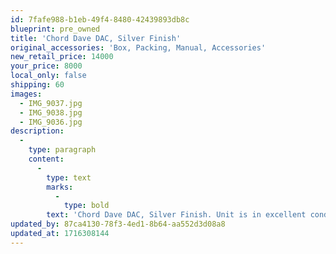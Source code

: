 ```yaml
---
id: 7fafe988-b1eb-49f4-8480-42439893db8c
blueprint: pre_owned
title: 'Chord Dave DAC, Silver Finish'
original_accessories: 'Box, Packing, Manual, Accessories'
new_retail_price: 14000
your_price: 8000
local_only: false
shipping: 60
images:
  - IMG_9037.jpg
  - IMG_9038.jpg
  - IMG_9036.jpg
description:
  -
    type: paragraph
    content:
      -
        type: text
        marks:
          -
            type: bold
        text: 'Chord Dave DAC, Silver Finish. Unit is in excellent condition condition with original box, packing and accessories (missing one side foam piece). Unit sells as new for $14,000.00'
updated_by: 87ca4130-78f3-4ed1-8b64-aa552d3d08a8
updated_at: 1716308144
---
```

